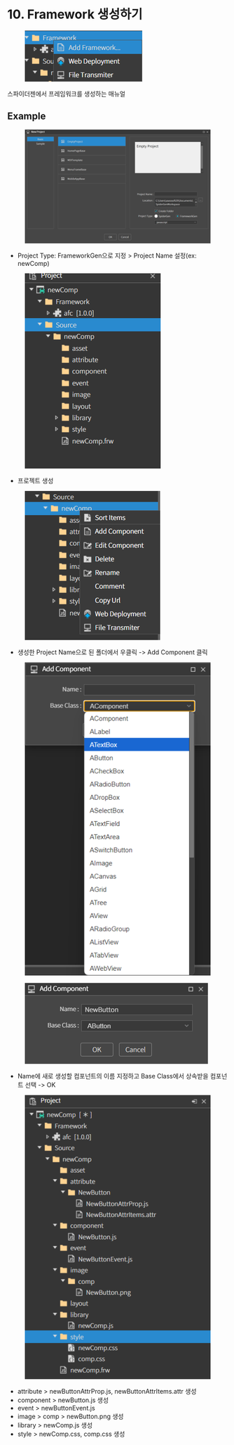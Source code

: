 # 10. Framework 생성하기

<div align="left"><figure><img src="../.gitbook/assets/image (2).png" alt=""><figcaption></figcaption></figure></div>

스파이더젠에서 프레임워크를 생성하는 매뉴얼

## Example

<figure><img src="../.gitbook/assets/image (3).png" alt=""><figcaption></figcaption></figure>

* Project Type: FrameworkGen으로 지정 > Project Name 설정(ex: newComp)



<div align="left"><figure><img src="../.gitbook/assets/image (4).png" alt=""><figcaption></figcaption></figure></div>

* 프로젝트 생성



<div align="left"><figure><img src="../.gitbook/assets/image (5).png" alt=""><figcaption></figcaption></figure></div>

* 생성한 Project Name으로 된 폴더에서 우클릭 -> Add Component 클릭



<div align="left"><figure><img src="../.gitbook/assets/image.png" alt=""><figcaption></figcaption></figure> <figure><img src="../.gitbook/assets/스크린샷 2025-07-14 131637.png" alt=""><figcaption></figcaption></figure></div>

* Name에 새로 생성할 컴포넌트의 이름 지정하고 Base Class에서 상속받을 컴포넌트 선택 -> OK



<div align="left"><figure><img src="../.gitbook/assets/image (1).png" alt=""><figcaption></figcaption></figure></div>

* attribute > newButtonAttrProp.js, newButtonAttrItems.attr 생성
* component > newButton.js 생성
* event > newButtonEvent.js
* image > comp > newButton.png 생성
* library > newComp.js 생성
* style > newComp.css, comp.css 생성
